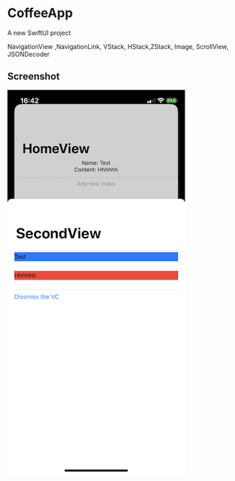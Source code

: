 # CoffeeApp

A new SwiftUI project 

NavigationView ,NavigationLink, VStack, HStack,ZStack, Image, ScrollView, JSONDecoder



## Screenshot

![image](https://github.com/ly05010419/ObservedObjectTest/blob/master/screenshot.png?raw=true)
